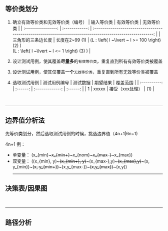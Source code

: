 <!-- @import "../.mytool/_pre.css" -->


## 等价类划分

1. 确立有效等价类和无效等价类（编号）
    |     输入等价类     |   有效等价类   |                                                 无效等价类                                                 |
    | :----------------: | :------------: | :--------------------------------------------------------------------------------------------------------: |
    | 三角形的三条边长度 | 长度在2~99 (1) | \(L : \left\{ l  ~\lvert ~ l >= 100 \right\} (2) \) <br> \(L : \left\{ l  ~\lvert ~ l <= 1 \right\} (3) \) |

2. 设计测试用例，使其覆盖**尽量多**的`有效等价类`，重复直到所有有效等价类被覆盖
3. 设计测试用例，使其仅覆盖**一个**`无效等价类`，重复直到所有无效等价类被覆盖
4. 选取测试用例
   | 测试用例编号 | 测试数据 |    期望结果     | 覆盖范围 |
   | :----------: | :------: | :-------------: | :------: |
   |      1       |  xxxxx   | 接受（xxx处理） |   (1)    |

<br><hr>


## 边界值分析法

先等价类划分，然后选取测试用例的时候，挑选边界值（4n+1|6n+1)

4n+1 例：
- 单变量：
  \(x_{min}~~~x_{min+}~~~x_{nom}~~~x_{max-}~~~x_{max}\)
- 双变量：
  \((x_{min}, y)~~~(x_{min+}, y)~~~(x_{max-},y)~~~(x_{max},y)~~~(x, y_{min})~~~(x, y_{min+})~~~(x,y_{max-})~~~(x,y_{max})~~~(x,y)\)
<br><hr>

## 决策表/因果图


<br><hr>

## 路径分析
